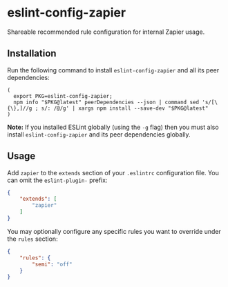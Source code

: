 # eslint-config-zapier

Shareable recommended rule configuration for internal Zapier usage.

## Installation

Run the following command to install `eslint-config-zapier` and all its peer dependencies:

```
(
  export PKG=eslint-config-zapier;
  npm info "$PKG@latest" peerDependencies --json | command sed 's/[\{\},]//g ; s/: /@/g' | xargs npm install --save-dev "$PKG@latest"
)
```

**Note:** If you installed ESLint globally (using the `-g` flag) then you must also install `eslint-config-zapier` and its peer dependencies globally.

## Usage

Add `zapier` to the `extends` section of your `.eslintrc` configuration file. You can omit the `eslint-plugin-` prefix:

```json
{
    "extends": [
        "zapier"
    ]
}
```

You may optionally configure any specific rules you want to override under the `rules` section:

```json
{
    "rules": {
        "semi": "off"
    }
}
```
